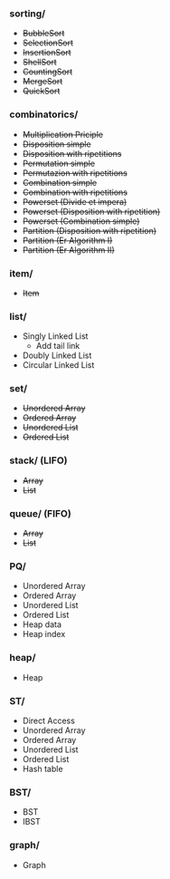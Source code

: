 ### sorting/

  - ~~BubbleSort~~
  - ~~SelectionSort~~
  - ~~InsertionSort~~
  - ~~ShellSort~~
  - ~~CountingSort~~
  - ~~MergeSort~~
  - ~~QuickSort~~

### combinatorics/

  - ~~Multiplication Priciple~~
  - ~~Disposition simple~~
  - ~~Disposition with ripetitions~~
  - ~~Permutation simple~~
  - ~~Permutazion with ripetitions~~
  - ~~Combination simple~~
  - ~~Combination with ripetitions~~
  - ~~Powerset (Divide et impera)~~
  - ~~Powerset (Disposition with ripetition)~~
  - ~~Powerset (Combination simple)~~
  - ~~Partition (Disposition with ripetition)~~
  - ~~Partition (Er Algorithm I)~~
  - ~~Partition (Er Algorithm II)~~

### item/

  - ~~Item~~

### list/

  - Singly Linked List
    - Add tail link
  - Doubly Linked List
  - Circular Linked List

### set/

  - ~~Unordered Array~~
  - ~~Ordered Array~~
  - ~~Unordered List~~
  - ~~Ordered List~~

### stack/ (LIFO)

  - ~~Array~~
  - ~~List~~

### queue/ (FIFO)

  - ~~Array~~
  - ~~List~~

### PQ/

  - Unordered Array
  - Ordered Array
  - Unordered List
  - Ordered List
  - Heap data
  - Heap index

### heap/

  - Heap

### ST/

  - Direct Access
  - Unordered Array
  - Ordered Array
  - Unordered List
  - Ordered List
  - Hash table

### BST/

  - BST
  - IBST

### graph/

  - Graph
